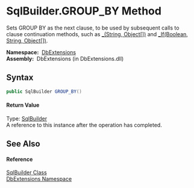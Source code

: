 SqlBuilder.GROUP_BY Method
==========================
Sets GROUP BY as the next clause, to be used by subsequent calls to clause continuation methods, such as [_(String, Object[])][1] and [_If(Boolean, String, Object[])][2].

  **Namespace:**  [DbExtensions][3]  
  **Assembly:**  DbExtensions (in DbExtensions.dll)

Syntax
------

```csharp
public SqlBuilder GROUP_BY()
```

#### Return Value
Type: [SqlBuilder][4]  
A reference to this instance after the operation has completed.

See Also
--------

#### Reference
[SqlBuilder Class][4]  
[DbExtensions Namespace][3]  

[1]: _.md
[2]: _If.md
[3]: ../README.md
[4]: README.md